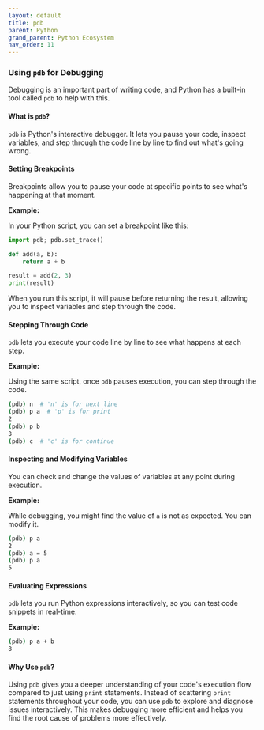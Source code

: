 ```yaml
---
layout: default
title: pdb
parent: Python
grand_parent: Python Ecosystem
nav_order: 11
---
```



### Using `pdb` for Debugging

Debugging is an important part of writing code, and Python has a built-in tool called `pdb` to help with this.

#### What is `pdb`?

`pdb` is Python's interactive debugger. It lets you pause your code, inspect variables, and step through the code line by line to find out what's going wrong.

#### Setting Breakpoints

Breakpoints allow you to pause your code at specific points to see what's happening at that moment.

**Example:**

In your Python script, you can set a breakpoint like this:

```python
import pdb; pdb.set_trace()

def add(a, b):
    return a + b

result = add(2, 3)
print(result)
```

When you run this script, it will pause before returning the result, allowing you to inspect variables and step through the code.

#### Stepping Through Code

`pdb` lets you execute your code line by line to see what happens at each step.

**Example:**

Using the same script, once `pdb` pauses execution, you can step through the code.

```bash
(pdb) n  # 'n' is for next line
(pdb) p a  # 'p' is for print
2
(pdb) p b
3
(pdb) c  # 'c' is for continue
```

#### Inspecting and Modifying Variables

You can check and change the values of variables at any point during execution.

**Example:**

While debugging, you might find the value of `a` is not as expected. You can modify it.

```bash
(pdb) p a
2
(pdb) a = 5
(pdb) p a
5
```

#### Evaluating Expressions

`pdb` lets you run Python expressions interactively, so you can test code snippets in real-time.

**Example:**

```bash
(pdb) p a + b
8
```

#### Why Use `pdb`?

Using `pdb` gives you a deeper understanding of your code's execution flow compared to just using `print` statements. Instead of scattering `print` statements throughout your code, you can use `pdb` to explore and diagnose issues interactively. This makes debugging more efficient and helps you find the root cause of problems more effectively.